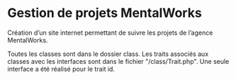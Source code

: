 # Gestion de projets MentalWorks
Création d’un site internet permettant de
suivre les projets de l’agence MentalWorks.

Toutes les classes sont dans le dossier class.
Les traits associés aux classes avec les interfaces sont dans le fichier "/class/Trait.php".
Une seule interface a été réalisé pour le trait id.
